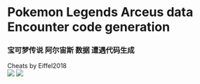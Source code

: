 # Pokemon Legends Arceus data Encounter code generation

### 宝可梦传说 阿尔宙斯 数据 遭遇代码生成

Cheats by Eiffel2018<br>
<img src="https://i.imgur.com/SF059n5.png"></img>
<img src="https://i.imgur.com/A0VhMUa.jpg"></img>
